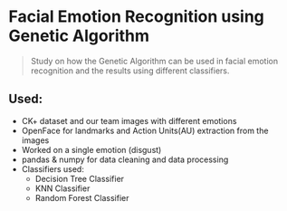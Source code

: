 # Facial Emotion Recognition using Genetic Algorithm

> Study on how the Genetic Algorithm can be used in facial emotion recognition and the results using different classifiers.

## Used:

- CK+ dataset and our team images with different emotions
- OpenFace for landmarks and Action Units(AU) extraction from the images
- Worked on a single emotion (disgust)
- pandas & numpy for data cleaning and data processing
- Classifiers used:
    - Decision Tree Classifier 
    - KNN Classifier
    - Random Forest Classifier